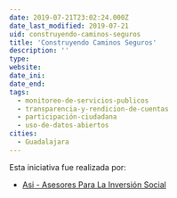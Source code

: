 ```yaml
---
date: 2019-07-21T23:02:24.000Z
date_last_modified: 2019-07-21
uid: construyendo-caminos-seguros
title: 'Construyendo Caminos Seguros'
description: ''
type: 
website: 
date_ini: 
date_end: 
tags:
  - monitoreo-de-servicios-publicos
  - transparencia-y-rendicion-de-cuentas
  - participación-ciudadana
  - uso-de-datos-abiertos
cities: 
  - Guadalajara
---
```


Esta iniciativa fue realizada por:

- [Asi - Asesores Para La Inversión Social](/organizaciones/asi-asesores-para-la-inversion-social)
